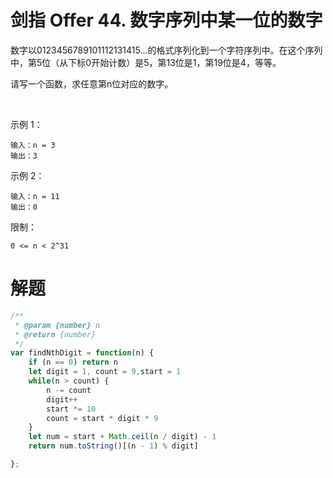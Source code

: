 # 剑指 Offer 44. 数字序列中某一位的数字
数字以0123456789101112131415…的格式序列化到一个字符序列中。在这个序列中，第5位（从下标0开始计数）是5，第13位是1，第19位是4，等等。

请写一个函数，求任意第n位对应的数字。

 

示例 1：
```
输入：n = 3
输出：3
```
示例 2：
```
输入：n = 11
输出：0
```

限制：
```
0 <= n < 2^31
```

# 解题
```js
/**
 * @param {number} n
 * @return {number}
 */
var findNthDigit = function(n) {
    if (n == 0) return n
    let digit = 1, count = 9,start = 1
    while(n > count) {
        n -= count
        digit++
        start *= 10
        count = start * digit * 9
    }
    let num = start + Math.ceil(n / digit) - 1
    return num.toString()[(n - 1) % digit]

};
```